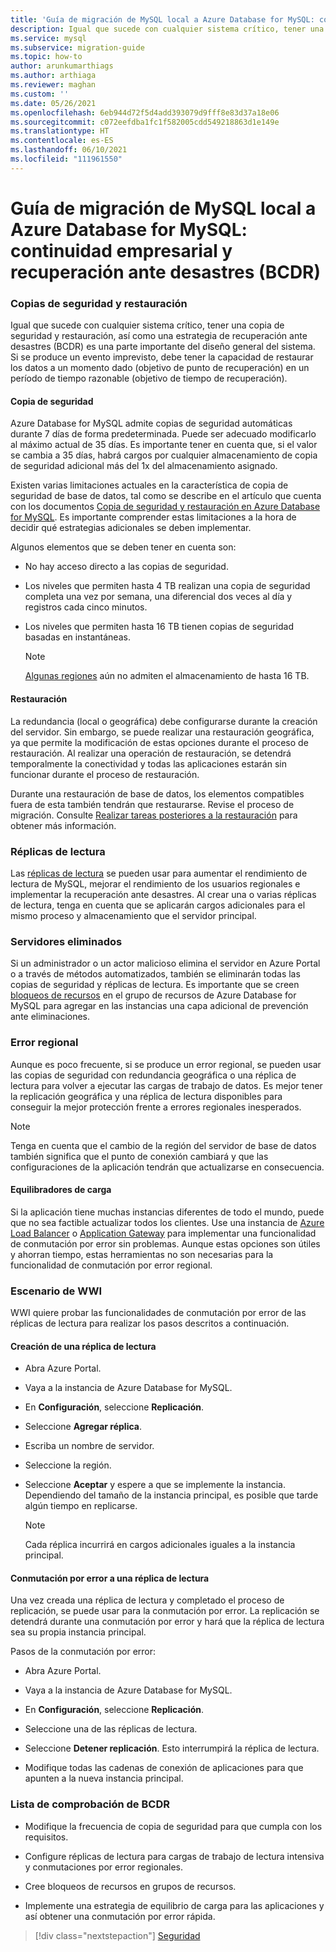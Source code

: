```yaml
---
title: 'Guía de migración de MySQL local a Azure Database for MySQL: continuidad empresarial y recuperación ante desastres (BCDR)'
description: Igual que sucede con cualquier sistema crítico, tener una copia de seguridad y restauración, así como una estrategia de recuperación ante desastres (BCDR) es una parte importante del diseño general del sistema.
ms.service: mysql
ms.subservice: migration-guide
ms.topic: how-to
author: arunkumarthiags
ms.author: arthiaga
ms.reviewer: maghan
ms.custom: ''
ms.date: 05/26/2021
ms.openlocfilehash: 6eb944d72f5d4add393079d9fff8e83d37a18e06
ms.sourcegitcommit: c072eefdba1fc1f582005cdd549218863d1e149e
ms.translationtype: HT
ms.contentlocale: es-ES
ms.lasthandoff: 06/10/2021
ms.locfileid: "111961550"
---
```

# <a name="mysql-on-premises-to-azure-database-for-mysql-migration-guide-business-continuity-and-disaster-recovery-bcdr"></a>Guía de migración de MySQL local a Azure Database for MySQL: continuidad empresarial y recuperación ante desastres (BCDR)

### <a name="backup-and-restore"></a>Copias de seguridad y restauración

Igual que sucede con cualquier sistema crítico, tener una copia de seguridad y restauración, así como una estrategia de recuperación ante desastres (BCDR) es una parte importante del diseño general del sistema. Si se produce un evento imprevisto, debe tener la capacidad de restaurar los datos a un momento dado (objetivo de punto de recuperación) en un período de tiempo razonable (objetivo de tiempo de recuperación).

#### <a name="backup"></a>Copia de seguridad

Azure Database for MySQL admite copias de seguridad automáticas durante 7 días de forma predeterminada. Puede ser adecuado modificarlo al máximo actual de 35 días. Es importante tener en cuenta que, si el valor se cambia a 35 días, habrá cargos por cualquier almacenamiento de copia de seguridad adicional más del 1x del almacenamiento asignado.

Existen varias limitaciones actuales en la característica de copia de seguridad de base de datos, tal como se describe en el artículo que cuenta con los documentos [Copia de seguridad y restauración en Azure Database for MySQL](../concepts-backup.md). Es importante comprender estas limitaciones a la hora de decidir qué estrategias adicionales se deben implementar.

Algunos elementos que se deben tener en cuenta son:

  - No hay acceso directo a las copias de seguridad.

  - Los niveles que permiten hasta 4 TB realizan una copia de seguridad completa una vez por semana, una diferencial dos veces al día y registros cada cinco minutos.

  - Los niveles que permiten hasta 16 TB tienen copias de seguridad basadas en instantáneas.

    > [!NOTE] 
    > [Algunas regiones](../concepts-pricing-tiers.md#storage) aún no admiten el almacenamiento de hasta 16 TB.

#### <a name="restore"></a>Restauración

La redundancia (local o geográfica) debe configurarse durante la creación del servidor. Sin embargo, se puede realizar una restauración geográfica, ya que permite la modificación de estas opciones durante el proceso de restauración. Al realizar una operación de restauración, se detendrá temporalmente la conectividad y todas las aplicaciones estarán sin funcionar durante el proceso de restauración.

Durante una restauración de base de datos, los elementos compatibles fuera de esta también tendrán que restaurarse. Revise el proceso de migración. Consulte [Realizar tareas posteriores a la restauración](../concepts-backup.md#perform-post-restore-tasks) para obtener más información.

### <a name="read-replicas"></a>Réplicas de lectura

Las [réplicas de lectura](../concepts-read-replicas.md) se pueden usar para aumentar el rendimiento de lectura de MySQL, mejorar el rendimiento de los usuarios regionales e implementar la recuperación ante desastres. Al crear una o varias réplicas de lectura, tenga en cuenta que se aplicarán cargos adicionales para el mismo proceso y almacenamiento que el servidor principal.

### <a name="deleted-servers"></a>Servidores eliminados

Si un administrador o un actor malicioso elimina el servidor en Azure Portal o a través de métodos automatizados, también se eliminarán todas las copias de seguridad y réplicas de lectura. Es importante que se creen [bloqueos de recursos](../../azure-resource-manager/management/lock-resources.md) en el grupo de recursos de Azure Database for MySQL para agregar en las instancias una capa adicional de prevención ante eliminaciones.

### <a name="regional-failure"></a>Error regional

Aunque es poco frecuente, si se produce un error regional, se pueden usar las copias de seguridad con redundancia geográfica o una réplica de lectura para volver a ejecutar las cargas de trabajo de datos. Es mejor tener la replicación geográfica y una réplica de lectura disponibles para conseguir la mejor protección frente a errores regionales inesperados.

> [!NOTE]
> Tenga en cuenta que el cambio de la región del servidor de base de datos también significa que el punto de conexión cambiará y que las configuraciones de la aplicación tendrán que actualizarse en consecuencia.

#### <a name="load-balancers"></a>Equilibradores de carga

Si la aplicación tiene muchas instancias diferentes de todo el mundo, puede que no sea factible actualizar todos los clientes. Use una instancia de [Azure Load Balancer](../../load-balancer/load-balancer-overview.md) o [Application Gateway](../../application-gateway/overview.md) para implementar una funcionalidad de conmutación por error sin problemas. Aunque estas opciones son útiles y ahorran tiempo, estas herramientas no son necesarias para la funcionalidad de conmutación por error regional.

### <a name="wwi-scenario"></a>Escenario de WWI

WWI quiere probar las funcionalidades de conmutación por error de las réplicas de lectura para realizar los pasos descritos a continuación.

#### <a name="creating-a-read-replica"></a>Creación de una réplica de lectura

  - Abra Azure Portal.

  - Vaya a la instancia de Azure Database for MySQL.

  - En **Configuración**, seleccione **Replicación**.

  - Seleccione **Agregar réplica**.

  - Escriba un nombre de servidor.

  - Seleccione la región.

  - Seleccione **Aceptar** y espere a que se implemente la instancia. Dependiendo del tamaño de la instancia principal, es posible que tarde algún tiempo en replicarse.

    > [!NOTE]
    > Cada réplica incurrirá en cargos adicionales iguales a la instancia principal.

#### <a name="failover-to-read-replica"></a>Conmutación por error a una réplica de lectura

Una vez creada una réplica de lectura y completado el proceso de replicación, se puede usar para la conmutación por error. La replicación se detendrá durante una conmutación por error y hará que la réplica de lectura sea su propia instancia principal.

Pasos de la conmutación por error:

  - Abra Azure Portal.

  - Vaya a la instancia de Azure Database for MySQL.

  - En **Configuración**, seleccione **Replicación**.

  - Seleccione una de las réplicas de lectura.

  - Seleccione **Detener replicación**. Esto interrumpirá la réplica de lectura.

  - Modifique todas las cadenas de conexión de aplicaciones para que apunten a la nueva instancia principal.

### <a name="bcdr-checklist"></a>Lista de comprobación de BCDR

  - Modifique la frecuencia de copia de seguridad para que cumpla con los requisitos.

  - Configure réplicas de lectura para cargas de trabajo de lectura intensiva y conmutaciones por error regionales.

  - Cree bloqueos de recursos en grupos de recursos.

  - Implemente una estrategia de equilibrio de carga para las aplicaciones y así obtener una conmutación por error rápida.  


> [!div class="nextstepaction"]
> [Seguridad](./security.md)